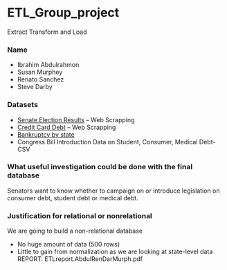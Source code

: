 # ETL_Group_project
Extract Transform and Load



### Name
* Ibrahim Abdulrahmon
* Susan Murphey
* Renato Sanchez
* Steve Darby

### Datasets
*	[Senate Election Results](http://elections.nbcnews.com/ns/politics/2012/all/senate/) – Web Scrapping
*	[Credit Card Debt](https://www.valuepenguin.com/average-credit-card-debt) – Web Scrapping
*	[Bankruptcy by state](https://www.worldatlas.com/articles/highest-personal-bankruptcy-rates-in-the-us-by-state.html)
*	 Congress Bill Introduction Data on Student, Consumer, Medical Debt- CSV


### What useful investigation could be done with the final database

Senators want to know whether to campaign on or introduce legislation on consumer debt, student debt or medical debt.


### Justification for relational or nonrelational
We are going to build a non-relational database
*	No huge amount of data (500 rows)
*	Little to gain from normalization as we are looking at state-level data
REPORT:
ETLreport.AbdulRenDarMurph.pdf
